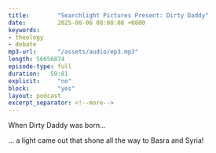 ```yaml
---
title:        "Searchlight Pictures Present: Dirty Daddy"
date:         2025-08-06 08:08:08 +0800
keywords:
- theology
- debate
mp3-url:      "/assets/audio/ep3.mp3"
length: 56656874
episode-type: full
duration:   59:01
explicit:     "no"
block:        "yes" 
layout: podcast
excerpt_separator: <!--more-->
---
```

When Dirty Daddy was born...
<!--more-->

... a light came out that shone all the way to Basra and Syria!
